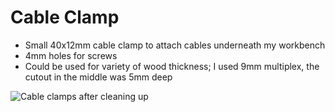 # Cable Clamp

* Small 40x12mm cable clamp to attach cables underneath
my workbench
* 4mm holes for screws
* Could be used for variety of wood thickness; I used 9mm
multiplex, the cutout in the middle was 5mm deep

![Cable clamps after cleaning up](https://raw.githubusercontent.com/danst0/CNC-Models/master/20151115_Cable%20Clamp/IMG_3886.jpg "A few clamps")

